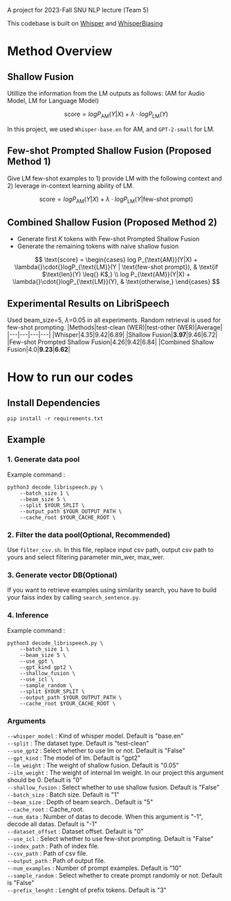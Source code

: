 A project for 2023-Fall SNU NLP lecture (Team 5)

This codebase is built on [Whisper](https://github.com/openai/whisper) and [WhisperBiasing](https://github.com/BriansIDP/WhisperBiasing)

# Method Overview

## Shallow Fusion
Utillize the information from the LM outputs as follows: (AM for Audio Model, LM for Language Model)

$$\text{score} = log P_{\text{AM}}(Y|X) + \lambda{}\cdot{}logP_{\text{LM}}(Y)$$

In this project, we used `Whisper-base.en` for AM, and `GPT-2-small` for LM.

## Few-shot Prompted Shallow Fusion (Proposed Method 1)
Give LM few-shot examples to 1) provide LM with the following context and 2) leverage in-context learning ability of LM.

$$\text{score} = log P_{\text{AM}}(Y|X) + \lambda{}\cdot{}logP_{\text{LM}}(Y | \text{few-shot prompt})$$

## Combined Shallow Fusion (Proposed Method 2)
- Generate first $K$ tokens with Few-shot Prompted Shallow Fusion
- Generate the remaining tokens with naive shallow fusion

$$
    \text{score} = 
        \begin{cases}
            log P_{\text{AM}}(Y|X) + \lambda{}\cdot{}logP_{\text{LM}}(Y | \text{few-shot prompt}), & \text{if $\text{len}(Y) \leq{} K$,}  \\
            log P_{\text{AM}}(Y|X) + \lambda{}\cdot{}logP_{\text{LM}}(Y), & \text{otherwise,}
        \end{cases}
$$


## Experimental Results on LibriSpeech
Used beam_size=5, $\lambda{}$=0.05 in all experiments. Random retrieval is used for few-shot prompting.
|Methods|test-clean (WER)|test-other (WER)|Average|
|---|---|---|---|
|Whisper|4.35|9.42|6.89|
|Shallow Fusion|**3.97**|9.46|6.72|
|Few-shot Prompted Shallow Fusion|4.26|9.42|6.84|
|Combined Shallow Fusion|4.0|**9.23**|**6.62**|


# How to run our codes

## Install Dependencies
```
pip install -r requirements.txt
```
## Example
### 1. Generate data pool
Example command :
```
python3 decode_librispeech.py \
    --batch_size 1 \
    --beam_size 5 \
    --split $YOUR_SPLIT \
    --output_path $YOUR_OUTPUT_PATH \
    --cache_root $YOUR_CACHE_ROOT \
```
### 2. Filter the data pool(Optional, Recommended)
Use `filter_csv.sh`.
In this file, replace input csv path, output csv path to yours and select filtering parameter min_wer, max_wer.

### 3. Generate vector DB(Optional)
If you want to retrieve examples using similarity search, you have to build your faiss index by calling `search_sentence.py`.

### 4. Inference
Example command :
```
python3 decode_librispeech.py \
    --batch_size 1 \
    --beam_size 5 \
    --use_gpt \
    --gpt_kind gpt2 \
    --shallow_fusion \
    --use_icl \
    --sample_random \
    --split $YOUR_SPLIT \
    --output_path $YOUR_OUTPUT_PATH \
    --cache_root $YOUR_CACHE_ROOT \
```


### Arguments

`--whisper_model` : Kind of whisper model. Default is "base.en"  
`--split` : The dataset type. Default is "test-clean"  
`--use_gpt2` : Select whether to use lm or not. Default is "False"  
`--gpt_kind` : The model of lm. Default is "gpt2"  
`--lm_weight` : The weight of shallow fusion. Default is "0.05"  
`--ilm_weight` : The weight of internal lm weight. In our project this argument should be 0. Default is "0"  
`--shallow_fusion` : Select whether to use shallow fusion. Default is "False"  
`--batch_size` : Batch size. Default is "1"  
`--beam_size` : Depth of beam search.. Default is "5"  
`--cache_root` : Cache_root.  
`--num_data` : Number of datas to decode. When this argument is "-1", decode all datas. Default is "-1"  
`--dataset_offset` : Dataset offset. Default is "0"  
`--use_icl` : Select whether to use few-shot prompting. Default is "False"  
`--index_path` : Path of index file.  
`--csv_path` : Path of csv file.  
`--output_path` : Path of output file.  
`--num_examples` : Number of prompt examples. Default is "10"  
`--sample_random` : Select whether to create prompt randomly or not. Default is "False"  
`--prefix_lenght` : Lenght of prefix tokens. Default is "3"  

